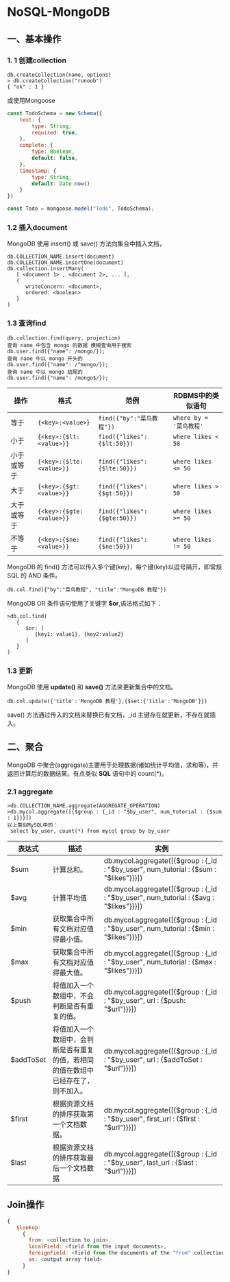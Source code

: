 # NoSQL-MongoDB

## 一、基本操作

### 1. 1 创建collection

```
db.createCollection(name, options)
> db.createCollection("runoob")
{ "ok" : 1 }
```

或使用Mongoose

```javascript
const TodoSchema = new Schema({
    text: {
        type: String,
        required: true,
    },
    complete: {
        type: Boolean,
        default: false,
    },
    timestamp: {
        type: String,
        default: Date.now()
    }
})

const Todo = mongoose.model("Todo", TodoSchema);
```

### 1.2 插入document

MongoDB 使用 insert() 或 save() 方法向集合中插入文档，

```
db.COLLECTION_NAME.insert(document)
db.COLLECTION_NAME.insertOne(document)
db.collection.insertMany(
   [ <document 1> , <document 2>, ... ],
   {
      writeConcern: <document>,
      ordered: <boolean>
   }
)
```

### 1.3 查询find

```
db.collection.find(query, projection)
查询 name 中包含 mongo 的数据 模糊查询用于搜索
db.user.find({"name": /mongo/});
查询 name 中以 mongo 开头的
db.user.find({"name": /^mongo/});
查询 name 中以 mongo 结尾的
db.user.find({"name": /mongo$/});
```

| 操作    | 格式                       | 范例                          | RDBMS中的类似语句         |
| ----- | ------------------------ | --------------------------- | ------------------- |
| 等于    | `{<key>:<value>`}        | `find({"by":"菜鸟教程"})`       | `where by = '菜鸟教程'` |
| 小于    | `{<key>:{$lt:<value>}}`  | `find({"likes":{$lt:50}})`  | `where likes < 50`  |
| 小于或等于 | `{<key>:{$lte:<value>}}` | `find({"likes":{$lte:50}})` | `where likes <= 50` |
| 大于    | `{<key>:{$gt:<value>}}`  | `find({"likes":{$gt:50}})`  | `where likes > 50`  |
| 大于或等于 | `{<key>:{$gte:<value>}}` | `find({"likes":{$gte:50}})` | `where likes >= 50` |
| 不等于   | `{<key>:{$ne:<value>}}`  | `find({"likes":{$ne:50}})`  | `where likes != 50` |

MongoDB 的 find() 方法可以传入多个键(key)，每个键(key)以逗号隔开，即常规 SQL 的 AND 条件。

```
db.col.find({"by":"菜鸟教程", "title":"MongoDB 教程"})
```

MongoDB OR 条件语句使用了关键字 **$or**,语法格式如下：

```
>db.col.find(
   {
      $or: [
         {key1: value1}, {key2:value2}
      ]
   }
)
```

### 1.3 更新

MongoDB 使用 **update()** 和 **save()** 方法来更新集合中的文档。

```
db.col.update({'title':'MongoDB 教程'},{$set:{'title':'MongoDB'}})
```

save() 方法通过传入的文档来替换已有文档，\_id 主键存在就更新，不存在就插入。

## 二、聚合

MongoDB 中聚合(aggregate)主要用于处理数据(诸如统计平均值，求和等)，并返回计算后的数据结果。有点类似 **SQL** 语句中的 count(\*)。

### 2.1 aggregate

```
>db.COLLECTION_NAME.aggregate(AGGREGATE_OPERATION)
>db.mycol.aggregate([{$group : {_id : "$by_user", num_tutorial : {$sum : 1}}}])
以上类似MySQL中的：
 select by_user, count(*) from mycol group by by_user
```



| 表达式       | 描述                                        | 实例                                                                                         |
| --------- | ----------------------------------------- | ------------------------------------------------------------------------------------------ |
| $sum      | 计算总和。                                     | db.mycol.aggregate(\[{$group : {\_id : "$by\_user", num\_tutorial : {$sum : "$likes"\}}}]) |
| $avg      | 计算平均值                                     | db.mycol.aggregate(\[{$group : {\_id : "$by\_user", num\_tutorial : {$avg : "$likes"\}}}]) |
| $min      | 获取集合中所有文档对应值得最小值。                         | db.mycol.aggregate(\[{$group : {\_id : "$by\_user", num\_tutorial : {$min : "$likes"\}}}]) |
| $max      | 获取集合中所有文档对应值得最大值。                         | db.mycol.aggregate(\[{$group : {\_id : "$by\_user", num\_tutorial : {$max : "$likes"\}}}]) |
| $push     | 将值加入一个数组中，不会判断是否有重复的值。                    | db.mycol.aggregate(\[{$group : {\_id : "$by\_user", url : {$push: "$url"\}}}])             |
| $addToSet | 将值加入一个数组中，会判断是否有重复的值，若相同的值在数组中已经存在了，则不加入。 | db.mycol.aggregate(\[{$group : {\_id : "$by\_user", url : {$addToSet : "$url"\}}}])        |
| $first    | 根据资源文档的排序获取第一个文档数据。                       | db.mycol.aggregate(\[{$group : {\_id : "$by\_user", first\_url : {$first : "$url"\}}}])    |
| $last     | 根据资源文档的排序获取最后一个文档数据                       | db.mycol.aggregate(\[{$group : {\_id : "$by\_user", last\_url : {$last : "$url"\}}}])      |

## Join操作

```javascript
{
   $lookup:
     {
       from: <collection to join>,
       localField: <field from the input documents>,
       foreignField: <field from the documents of the "from" collection>,
       as: <output array field>
     }
}
```

